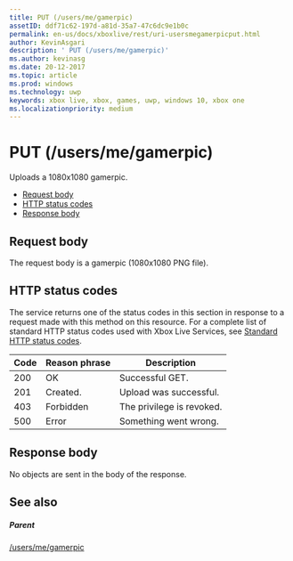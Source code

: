 ```yaml
---
title: PUT (/users/me/gamerpic)
assetID: ddf71c62-197d-a81d-35a7-47c6dc9e1b0c
permalink: en-us/docs/xboxlive/rest/uri-usersmegamerpicput.html
author: KevinAsgari
description: ' PUT (/users/me/gamerpic)'
ms.author: kevinasg
ms.date: 20-12-2017
ms.topic: article
ms.prod: windows
ms.technology: uwp
keywords: xbox live, xbox, games, uwp, windows 10, xbox one
ms.localizationpriority: medium
---
```



# PUT (/users/me/gamerpic)
Uploads a 1080x1080 gamerpic. 
  * [Request body](#ID4EQ)
  * [HTTP status codes](#ID4EZ)
  * [Response body](#ID4EXC)
 
<a id="ID4EQ"></a>

 
## Request body
 
The request body is a gamerpic (1080x1080 PNG file).
  
<a id="ID4EZ"></a>

 
## HTTP status codes
 
The service returns one of the status codes in this section in response to a request made with this method on this resource. For a complete list of standard HTTP status codes used with Xbox Live Services, see [Standard HTTP status codes](../../additional/httpstatuscodes.md).
 
| Code| Reason phrase| Description| 
| --- | --- | --- | 
| 200| OK| Successful GET.| 
| 201| Created.| Upload was successful.| 
| 403| Forbidden| The privilege is revoked.| 
| 500| Error| Something went wrong.| 
  
<a id="ID4EXC"></a>

 
## Response body
 
No objects are sent in the body of the response.
  
<a id="ID4ECD"></a>

 
## See also
 
<a id="ID4EED"></a>

 
##### Parent 

[/users/me/gamerpic](uri-usersmegamerpic.md)

   